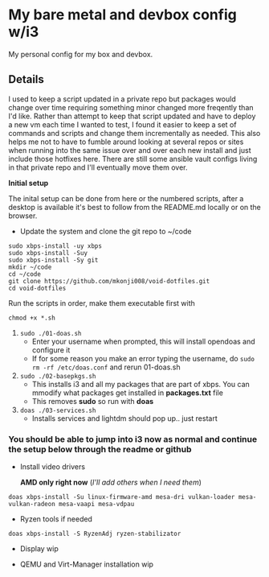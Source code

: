 # My bare metal and devbox config w/i3

My personal config for my box and devbox.

## Details 
I used to keep a script updated in a private repo but packages would change over time requiring something minor changed more freqently than I'd like. Rather than attempt to keep that script updated and have to deploy a new vm each time I wanted to test, I found it easier to keep a set of commands and scripts and change them incrementally as needed. This also helps me not to have to fumble around looking at several repos or sites when running into the same issue over and over each new install and just include those hotfixes here. There are still some ansible vault configs living in that private repo and I'll eventually move them over.

**Initial setup**

The inital setup can be done from here or the numbered scripts, after a desktop is available it's best to follow from the README.md locally or on the browser.

- Update the system and clone the git repo to ~/code

```
sudo xbps-install -uy xbps
sudo xbps-install -Suy
sudo xbps-install -Sy git
mkdir ~/code
cd ~/code
git clone https://github.com/mkonji008/void-dotfiles.git
cd void-dotfiles
```
Run the scripts in order, make them executable first with

``chmod +x *.sh``

1. ``sudo ./01-doas.sh``
   - Enter your username when prompted, this will install opendoas and configure it
   - If for some reason you make an error typing the username, do ``sudo rm -rf /etc/doas.conf`` and rerun 01-doas.sh
2. ``sudo ./02-basepkgs.sh``
   - This installs i3 and all my packages that are part of xbps. You can mmodify what packages get installed in **packages.txt** file
   - This removes **sudo** so run with **doas**
3. ``doas ./03-services.sh``
   - Installs services and lightdm should pop up.. just restart

### You should be able to jump into i3 now as normal and continue the setup below through the readme or github
 
- Install video drivers

   **AMD only right now**  (*I'll add others when I need them*)
```
doas xbps-install -Su linux-firmware-amd mesa-dri vulkan-loader mesa-vulkan-radeon mesa-vaapi mesa-vdpau
```

- Ryzen tools if needed 

```
doas xbps-install -S RyzenAdj ryzen-stabilizator
```

- Display
wip

- QEMU and Virt-Manager installation
wip


